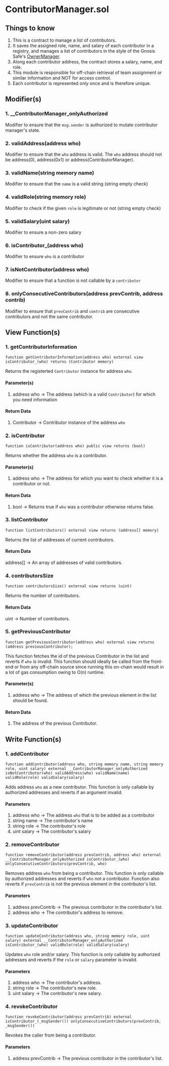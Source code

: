 # ContributorManager.sol

## Things to know

1. This is a contract to manage a list of contributors.
2. It saves the assigned role, name, and salary of each contributor in a registry, and manages a list of contributors in the style of the Gnosis Safe's [OwnerManager](https://github.com/safe-global/safe-contracts/blob/main/contracts/base/OwnerManager.sol).
3. Along each contributor address, the contract stores a salary, name, and role.
4. This module is responsible for off-chain retrieval of team assignment or similar information and NOT for access control.
5. Each contributor is represented only once and is therefore unique.

## Modifier(s)

### 1. __ContributorManager_onlyAuthorized

Modifier to ensure that the `msg.sender` is authorized to mutate contributor manager's state.

### 2. validAddress(address who)

Modifier to ensure that the `who` address is valid. The `who` address should not be address(0), address(0x1) or address(ContributorManager).

### 3. validName(string memory name)

Modifier to ensure that the `name` is a valid string (string empty check)

### 4. validRole(string memory role)

Modifier to check if the given `role` is legitimate or not (string empty check)

### 5. validSalary(uint salary)

Modifier to ensure a non-zero salary

### 6. isContributor_(address who)

Modifier to ensure `who` is a contributor

### 7. isNotContributor(address who)

Modifier to ensure that a function is not callable by a `contributor`

### 8. onlyConsecutiveContributors(address prevContrib, address contrib)

Modifier to ensure that `prevContrib` and `contrib` are consecutive contributors and not the same contributor.

## View Function(s)

### 1. getContributorInformation

`function getContributorInformation(address who) external view isContributor_(who) returns (Contributor memory)`

Returns the registerted `Contributor` instance for address `who`.

#### Parameter(s)

1. address who -> The address (which is a valid `Contributor`) for which you need information

#### Return Data

1. Contributor -> Contributor instance of the address `who`

### 2. isContributor

`function isContributor(address who) public view returns (bool)`

Returns whether the address `who` is a contributor.

#### Parameter(s)

1. address who -> The address for which you want to check whether it is a contributor or not.

#### Return Data

1. bool -> Returns true if `who` was a contributor otherwise returns false.

### 3. listContributor

`function listContributors() external view returns (address[] memory)`

Returns the list of addresses of current contributors.

#### Return Data

address[] -> An array of addresses of valid contributors.

### 4. contributorsSize

`function contributorsSize() external view returns (uint)`

Returns the number of contributors.

#### Return Data

uint -> Number of contributors.

### 5. getPreviousContributor

`function getPreviousContributor(address who) external view returns (address previousContributor);`

This function fetches the id of the previous Contributor in the list and reverts if `who` is invalid. 
This function should ideally be called from the front-end or from any off-chain source since running this on-chain would result in a lot of gas consumption owing to O(n) runtime.

#### Parameter(s)

1. address who -> The address of which the previous element in the list should be found.

#### Return Data

1. The address of the previous Contributor.

## Write Function(s)

### 1. addContributor

`function addContributor(address who, string memory name, string memory role, uint salary) external __ContributorManager_onlyAuthorized isNotContributor(who) validAddress(who) validName(name) validRole(role) validSalary(salary)`

Adds address `who` as a new contributor. This function is only callable by authorized addresses and reverts if an argument invalid.

#### Parameters

1. address who -> The address `who` that is to be added as a contributor
2. string name -> The contributor's name
3. string role -> The contributor's role
4. uint salary -> The contributor's salary

### 2. removeContributor

`function removeContributor(address prevContrib, address who) external __ContributorManager_onlyAuthorized isContributor_(who)
 onlyConsecutiveContributors(prevContrib, who)`

Removes address `who` from being a contributor. This function is only callable by authorized addresses and reverts if `who` not a contributor. Function also reverts if `prevContrib` is not the previous element in the contributor's list.

#### Parameters

1. address prevContrib -> The previous contributor in the contributor's list.
2. address who -> The contributor's address to remove.

### 3. updateContributor

`function updateContributor(address who, string memory role, uint salary) external __ContributorManager_onlyAuthorized isContributor_(who) validRole(role) validSalary(salary)`

Updates `who` role and/or salary. This function is only callable by authorized addresses and reverts if the `role` or `salary` parameter is invalid.

#### Parameters

1. address who -> The contributor's address.
2. string role -> The contributor's new role.
3. uint salary -> The contributor's new salary.

### 4. revokeContributor

`function revokeContributor(address prevContrib) external isContributor_(_msgSender()) onlyConsecutiveContributors(prevContrib, _msgSender())`

Revokes the caller from being a contributor.

#### Parameters

1. address prevContrib -> The previous contributor in the contributor's list.

